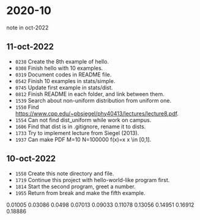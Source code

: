 # 2020-10
note in oct-2022


## 11-oct-2022
+ `0238` Create the 8th example of hello.
+ `0308` Finish hello with 10 examples.
+ `0319` Document codes in README file.
+ `0542` Finish 10 examples in stats/simple.
+ `0745` Update first example in stats/dist.
+ `0812` Finish README in each folder, and link between them.
+ `1539` Search about non-uniform distribution from uniform one.
+ `1550` Find https://www.cpp.edu/~pbsiegel/phy40413/lectures/lecture8.pdf.
+ `1554` Can not find dist_uniform while work on campus.
+ `1606` Find that dist is in .gitignore, rename it to dists.
+ `1733` Try to implement lecture from Siegel (2013).
+ `1937` Can make PDF M=10 N=100000 f(x)=x x \in [0,1].


## 10-oct-2022
+ `1558` Create this note directory and file.
+ `1719` Continue this project with hello-world-like program first.
+ `1814` Start the second program, greet a number.
+ `1955` Return from break and make the fifth example.


0.01005
0.03086
0.0498
0.07013
0.09033
0.11078
0.13056
0.14951
0.16912
0.18886